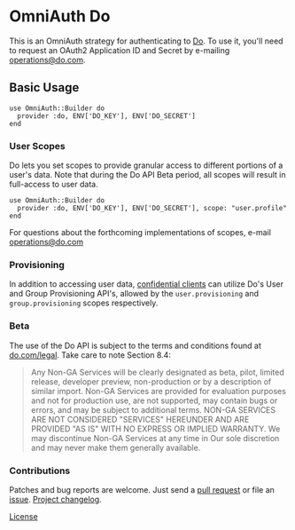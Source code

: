 # OmniAuth Do

This is an OmniAuth strategy for authenticating to [Do][do]. To use it, you'll
need to request an OAuth2 Application ID and Secret by e-mailing
operations@do.com.

## Basic Usage

    use OmniAuth::Builder do
      provider :do, ENV['DO_KEY'], ENV['DO_SECRET']
    end

### User Scopes

Do lets you set scopes to provide granular access to different portions of a
user's data. Note that during the Do API Beta period, all scopes will result in
full-access to user data.

    use OmniAuth::Builder do
      provider :do, ENV['DO_KEY'], ENV['DO_SECRET'], scope: "user.profile"
    end

For questions about the forthcoming implementations of scopes, e-mail
operations@do.com

### Provisioning

In addition to accessing user data, [confidential clients][confidential-clients]
can utilize Do's User and Group Provisioning API's, allowed by the
`user.provisioning` and `group.provisioning` scopes respectively.

### Beta

The use of the Do API is subject to the terms and conditions found at
[do.com/legal][legal]. Take care to note Section 8.4:

> Any Non-GA Services will be clearly designated as beta, pilot, limited release, developer preview, non-production or by a description of similar import. Non-GA Services are provided for evaluation purposes and not for production use, are not supported, may contain bugs or errors, and may be subject to additional terms. NON-GA SERVICES ARE NOT CONSIDERED "SERVICES" HEREUNDER AND ARE PROVIDED "AS IS" WITH NO EXPRESS OR IMPLIED WARRANTY. We may discontinue Non-GA Services at any time in Our sole discretion and may never make them generally available.

### Contributions

Patches and bug reports are welcome. Just send a [pull request][pullrequests] or
file an [issue][issues]. [Project changelog][changelog].

[License][license]




[do]:                   https://do.com
[legal]:                https://do.com/legal
[confidential-clients]: http://tools.ietf.org/html/draft-ietf-oauth-v2-31#section-2.1
[pullrequests]:         https://github.com/Do/omniauth-do/pulls
[issues]:               https://github.com/Do/omniauth-do/issues
[changelog]:            https://github.com/Do/omniauth-do/blob/master/CHANGELOG.md
[license]:              https://github.com/Do/omniauth-do/blob/master/LICENSE
